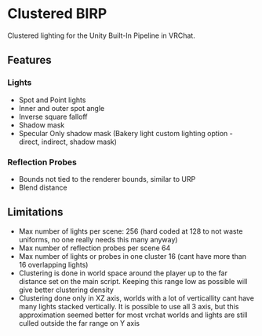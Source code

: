 # Clustered BIRP
Clustered lighting for the Unity Built-In Pipeline in VRChat.

## Features

### Lights
- Spot and Point lights
- Inner and outer spot angle
- Inverse square falloff
- Shadow mask
- Specular Only shadow mask (Bakery light custom lighting option - direct, indirect, shadow mask)

### Reflection Probes
- Bounds not tied to the renderer bounds, similar to URP
- Blend distance

## Limitations
- Max number of lights per scene: 256 (hard coded at 128 to not waste uniforms, no one really needs this many anyway)
- Max number of reflection probes per scene 64
- Max number of lights or probes in one cluster 16 (cant have more than 16 overlapping lights)
- Clustering is done in world space around the player up to the far distance set on the main script. Keeping this range low as possible will give better clustering density
- Clustering done only in XZ axis, worlds with a lot of verticallity cant have many lights stacked vertically. It is possible to use all 3 axis, but this approximation seemed better for most vrchat worlds and lights are still culled outside the far range on Y axis
